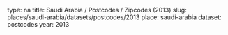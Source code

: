 type: na
title: Saudi Arabia / Postcodes / Zipcodes (2013)
slug: places/saudi-arabia/datasets/postcodes/2013
place: saudi-arabia
dataset: postcodes
year: 2013
